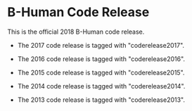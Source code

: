 # B-Human Code Release

This is the official 2018 B-Human code release.

* The 2017 code release is tagged with "coderelease2017".

* The 2016 code release is tagged with "coderelease2016".

* The 2015 code release is tagged with "coderelease2015".

* The 2014 code release is tagged with "coderelease2014".

* The 2013 code release is tagged with "coderelease2013".

